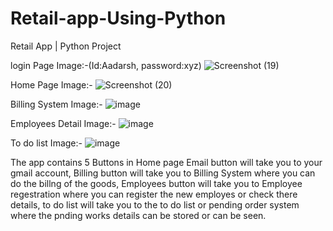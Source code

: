 # Retail-app-Using-Python

Retail App | Python Project 

login Page Image:-(Id:Aadarsh, password:xyz)
![Screenshot (19)](https://user-images.githubusercontent.com/67564898/161528796-42935b69-6ee0-4cb4-b845-5dbffd7b7db6.png)

Home Page Image:-
![Screenshot (20)](https://user-images.githubusercontent.com/67564898/161528898-1e4ef840-b340-4ee6-bcc1-fe15d39ecbe4.png)

Billing System Image:-
![image](https://user-images.githubusercontent.com/67564898/161529144-37050cdf-4eff-433e-a45e-5b13401ab20d.png)

Employees Detail Image:-
![image](https://user-images.githubusercontent.com/67564898/161529206-cd51a536-4d83-4162-9a29-b7dcba878f70.png)

To do list Image:-
![image](https://user-images.githubusercontent.com/67564898/161529248-336ef230-5ff8-4659-bf81-4732f5726781.png)


The app contains 5 Buttons in Home page
Email button will take you to your gmail account,
Billing button will take you to Billing System where you can do the billng of the goods,
Employees button will take you to Employee regestration where you can register the new employes or check there details,
to do list will take you to the to do list or pending order system where the pnding works details can be stored or can be seen.
